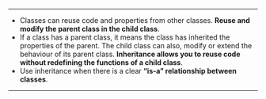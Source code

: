 ___
- Classes can reuse code and properties from other classes. **Reuse and modify the parent class in the child class**.
- If a class has a parent class, it means the class has inherited the properties of the parent. The child class can also, modify or extend the behaviour of its parent class. **Inheritance allows you to reuse code without redefining the functions of a child class**.
- Use inheritance when there is a clear **“is-a” relationship between classes**.
___
